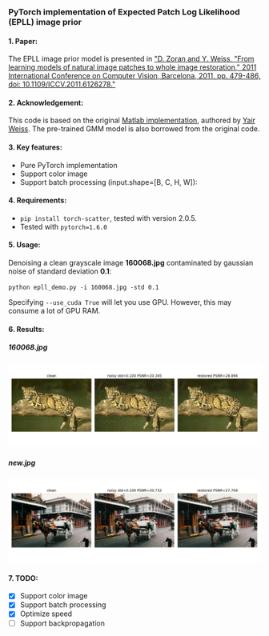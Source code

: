 ### PyTorch implementation of Expected Patch Log Likelihood (EPLL) image prior

#### 1. Paper:

The EPLL image prior model is presented in ["D. Zoran and Y. Weiss, "From learning models of natural image patches to whole image restoration," 2011 International Conference on Computer Vision, Barcelona, 2011, pp. 479-486, doi: 10.1109/ICCV.2011.6126278."](https://people.csail.mit.edu/danielzoran/EPLLICCVCameraReady.pdf)

#### 2. Acknowledgement:
This code is based on the original [Matlab implementation](http://www.cs.huji.ac.il/~daniez/epllcode.zip), authored by [Yair Weiss](https://www.cs.huji.ac.il/~yweiss/). The pre-trained GMM model is also borrowed from the original code.

#### 3. Key features:

- Pure PyTorch implementation
- Support color image
- Support batch processing (input.shape=[B, C, H, W]):

#### 4. Requirements:

- `pip install torch-scatter`, tested with version 2.0.5.
- Tested with `pytorch=1.6.0`

#### 5. Usage:

Denoising a clean grayscale image **160068.jpg** contaminated by gaussian noise of standard deviation **0.1**:

`python epll_demo.py -i 160068.jpg -std 0.1`

Specifying `--use_cuda True` will let you use GPU. However, this may consume a lot of GPU RAM.

#### 6. Results:
##### 160068.jpg
![result](160068_demo.jpg)
##### new.jpg
![result](new_demo.jpg)

#### 7. TODO:
- [x] Support color image
- [x] Support batch processing
- [x] Optimize speed
- [ ] Support backpropagation
